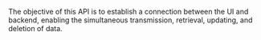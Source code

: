 The objective of this API is to establish a connection between the UI and backend, enabling the simultaneous transmission, retrieval, updating, and deletion of data.
